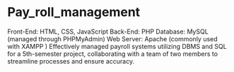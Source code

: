 # Pay_roll_management
Front-End: HTML, CSS, JavaScript Back-End: PHP Database: MySQL (managed through PHPMyAdmin) Web Server: Apache (commonly used with XAMPP ) Effectively managed payroll systems utilizing DBMS and SQL for a 5th-semester project, collaborating with a team of two members to streamline processes and ensure accuracy.
